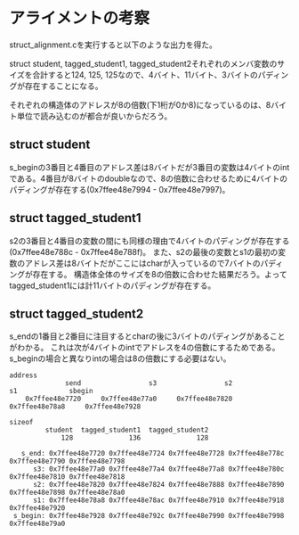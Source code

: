 # アライメントの考察
struct_alignment.cを実行すると以下のような出力を得た。

struct student, tagged_student1, tagged_student2それぞれのメンバ変数のサイズを合計すると124, 125, 125なので、4バイト、11バイト、3バイトのパディングが存在することになる。

それぞれの構造体のアドレスが8の倍数(下1桁が0か8)になっているのは、8バイト単位で読み込むのが都合が良いからだろう。

## struct student
s_beginの3番目と4番目のアドレス差は8バイトだが3番目の変数は4バイトのintである。4番目が8バイトのdoubleなので、8の倍数に合わせるために4バイトのパディングが存在する(0x7ffee48e7994 - 0x7ffee48e7997)。

## struct tagged_student1
s2の3番目と4番目の変数の間にも同様の理由で4バイトのパディングが存在する(0x7ffee48e788c - 0x7ffee48e788f)。
また、s2の最後の変数とs1の最初の変数のアドレス差は8バイトだがここにはcharが入っているので7バイトのパディングが存在する。
構造体全体のサイズを8の倍数に合わせた結果だろう。よってtagged_student1には計11バイトのパディングが存在する。

## struct tagged_student2
s_endの1番目と2番目に注目するとcharの後に3バイトのパディングがあることがわかる。
これは次が4バイトのintでアドレスを4の倍数にするためである。
s_beginの場合と異なりintの場合は8の倍数にする必要はない。


```
address
              send                 s3                 s2                 s1             sbegin
    0x7ffee48e7720     0x7ffee48e77a0     0x7ffee48e7820     0x7ffee48e78a8     0x7ffee48e7928

sizeof
         student  tagged_student1  tagged_student2
             128              136              128

   s_end: 0x7ffee48e7720 0x7ffee48e7724 0x7ffee48e7728 0x7ffee48e778c 0x7ffee48e7790 0x7ffee48e7798
      s3: 0x7ffee48e77a0 0x7ffee48e77a4 0x7ffee48e77a8 0x7ffee48e780c 0x7ffee48e7810 0x7ffee48e7818
      s2: 0x7ffee48e7820 0x7ffee48e7824 0x7ffee48e7888 0x7ffee48e7890 0x7ffee48e7898 0x7ffee48e78a0
      s1: 0x7ffee48e78a8 0x7ffee48e78ac 0x7ffee48e7910 0x7ffee48e7918 0x7ffee48e7920
 s_begin: 0x7ffee48e7928 0x7ffee48e792c 0x7ffee48e7990 0x7ffee48e7998 0x7ffee48e79a0
```